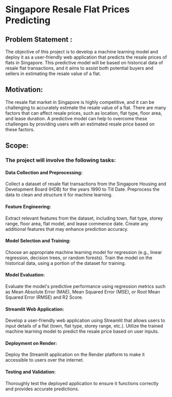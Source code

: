 # Singapore  Resale Flat Prices Predicting

## Problem Statement :
  The objective of this project is to develop a machine learning model and deploy it as a user-friendly web application that predicts the resale prices of flats in Singapore. This predictive model will be based on historical data of resale flat transactions, and it aims to assist both potential buyers and sellers in estimating the resale value of a flat.

## Motivation:
  The resale flat market in Singapore is highly competitive, and it can be challenging to accurately estimate the resale value of a flat. There are many factors that can affect resale prices, such as location, flat type, floor area, and lease duration. A predictive model can help to overcome these challenges by providing users with an estimated resale price based on these factors.

## Scope:

### The project will involve the following tasks:
#### Data Collection and Preprocessing: 
  Collect a dataset of resale flat transactions from the Singapore Housing and Development Board (HDB) for the years 1990 to Till Date. Preprocess the data to clean and structure it for machine learning.
#### Feature Engineering: 
  Extract relevant features from the dataset, including town, flat type, storey range, floor area, flat model, and lease commence date. Create any additional features that may enhance prediction accuracy.
#### Model Selection and Training: 
  Choose an appropriate machine learning model for regression (e.g., linear regression, decision trees, or random forests). Train the model on the historical data, using a portion of the dataset for training.
#### Model Evaluation: 
  Evaluate the model's predictive performance using regression metrics such as Mean Absolute Error (MAE), Mean Squared Error (MSE), or Root Mean Squared Error (RMSE) and R2 Score.
#### Streamlit Web Application: 
  Develop a user-friendly web application using Streamlit that allows users to input details of a flat (town, flat type, storey range, etc.). Utilize the trained machine learning model to predict the resale price based on user inputs.
#### Deployment on Render: 
  Deploy the Streamlit application on the Render platform to make it accessible to users over the internet.
#### Testing and Validation: 
  Thoroughly test the deployed application to ensure it functions correctly and provides accurate predictions.
